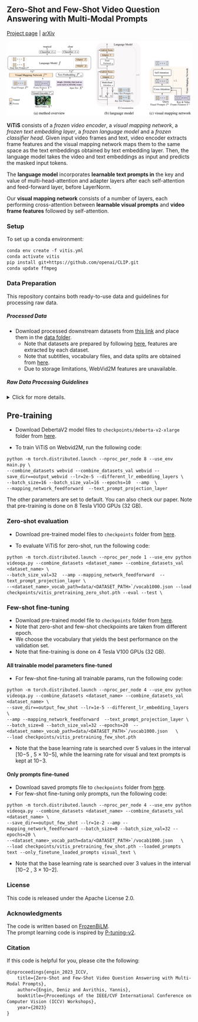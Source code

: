 ## Zero-Shot and Few-Shot Video Question Answering with Multi-Modal Prompts

[//]: # ([Deniz Engin]&#40;https://engindeniz.github.io/&#41; and [Yannis Avrithis]&#40;https://avrithis.net/&#41;, Zero-Shot and Few-Shot Video)

[//]: # (Question Answering with Multi-Modal Prompts, ICCV 2023 CLVL Workshop.)

[Project page](https://engindeniz.github.io/vitis) | [arXiv](https://arxiv.org/abs/2309.15915)

[//]: # (---)

[//]: # (### Model Overview)

![Model](images/model.png?raw=true)

**ViTiS** consists of a _frozen video encoder_, a _visual mapping network_, a _frozen text embedding layer_, a _frozen
language_
_model_ and a _frozen classifier head_. Given input video frames and text, video encoder extracts frame features and the
visual mapping network maps them to the same space as the text embeddings obtained by text embedding layer. Then, the
language model takes the video and text embeddings as input and predicts the masked input tokens.

The **language model** incorporates **learnable text prompts in** the key and value of multi-head-attention and adapter
layers after each
self-attention and feed-forward layer, before LayerNorm.

Our **visual mapping network** consists of a number of layers,
each performing cross-attention between **learnable visual prompts** and **video frame features** followed by
self-attention.

### Setup

To set up a conda environment:

````
conda env create -f vitis.yml 
conda activate vitis
pip install git+https://github.com/openai/CLIP.git
conda update ffmpeg
````

### Data Preparation

This repository contains both ready-to-use data and guidelines for processing raw data.

##### Processed Data

* Download processed downstream datasets
  from [this link](https://drive.google.com/drive/folders/1WuNmK3LsLBGENxgXyIfk8gF37r2NPvIq?usp=sharing) and place them
  in the [data folder](data).
    * Note that datasets are prepared by following [here](https://github.com/antoyang/FrozenBiLM), features are
      extracted by each dataset.
    * Note that subtitles, vocabulary files, and data splits are obtained
      from [here](https://github.com/antoyang/FrozenBiLM).
    * Due to storage limitations, WebVid2M features are unavailable.

##### Raw Data Processing Guidelines

<details>
  <summary>Click for more details.</summary>

* Download the [WebVid2M](https://maxbain.com/webvid-dataset/) and extract it in the `data/WebVid`.
* Download the [MSRVTT-QA & MSVD-QA](https://github.com/xudejing/video-question-answering) and extract it in
  the `data/MSRVTT-QA` and `data/MSVD-QA`.
    * Note that YouTube mapping file should be downloaded
      from [here](https://mega.nz/#!QrowUADZ!oFfW_M5wAFsfuFDEJAIa2BeFVHYO0vxit3CMkHFOSfw) for MSVD-QA dataset.
* Download the [ActivityNet-QA](https://github.com/MILVLG/activitynet-qa) and extract it in the  `data/ActivityNet-QA`.
* Download the [TGIF-FrameQA](https://github.com/YunseokJANG/tgif-qa) and extract it in the `data/TGIF-QA`.
* For all datasets, videos should be placed in the `data/<dataset_name>/videos` folder.
* For all datasets, download subtitles, vocabulary files, and data splits csv files
  from [this link](https://drive.google.com/drive/folders/1WuNmK3LsLBGENxgXyIfk8gF37r2NPvIq?usp=sharing).

##### Feature Extraction for downstream datasets

* Prepare video id list for all datasets:

```
python extract/prepare_video_ids_for_all_datasets.py
```

* Download [CLIP model](https://huggingface.co/openai/clip-vit-large-patch14/tree/main)
  to [checkpoints folder](checkpoints/openai-clip-vit-large-patch14).
* Extract video features for each dataset: `<dataset_name> : {msrvtt | msvd | activitynet | tgif | webvid}`
* Extract video features for each dataset
  paths: `<DATASET_PATH> : {MSRVTT-QA | MSVD-QA | ActivityNet-QA | TGIF-QA | WEBVID}`
* Create `features` folder in the `data/<DATASET_PATH>`

```
python extract/extract_video_features.py --dataset_name <dataset_name> \ 
--feature_extraction_csv data/<DATASET_PATH>/video_id_list.csv \
--feature_extraction_video_main_path data/<DATASET_PATH>/videos \
--feature_extraction_features_main_path data/<DATASET_PATH>/features
```

* Merge video features for each dataset (except webvid):

```
python extract/merge_features.py --dataset <dataset_name> \
--folder data/<DATASET_PATH>/features \ 
--output_path data/<DATASET_PATH>/features/clipvitl14.pth
```

* Merge video features for webvid:

```
python extract/create_hdf5.py
```

</details>

## Pre-training

* Download DebertaV2 model files to `checkpoints/deberta-v2-xlarge` folder
  from [here](https://huggingface.co/microsoft/deberta-v2-xlarge/tree/main).

* To train ViTiS on Webvid2M, run the following code:

```
python -m torch.distributed.launch --nproc_per_node 8 --use_env main.py \
--combine_datasets webvid --combine_datasets_val webvid --save_dir==output_webvid --lr=2e-5 --different_lr_embedding_layers \
--batch_size=16 --batch_size_val=16 --epochs=10  --amp  \ 
--mapping_network_feedforward  --text_prompt_projection_layer
```

The other parameters are set to default. You can also check our paper.
Note that pre-training is done on 8 Tesla V100 GPUs (32 GB).

### Zero-shot evaluation

* Download pre-trained model files to `checkpoints` folder from [here](https://drive.google.com/file/d/1nEMsaAUMWY55yaSbGP73lSpwingAgcf-/view?usp=drive_link).

* To evaluate ViTiS for zero-shot, run the following code:

```
python -m torch.distributed.launch --nproc_per_node 1 --use_env python videoqa.py --combine_datasets <dataset_name> --combine_datasets_val <dataset_name> \
--batch_size_val=32  --amp --mapping_network_feedforward  --text_prompt_projection_layer \
--<dataset_name>_vocab_path=data/<DATASET_PATH>`/vocab1000.json --load checkpoints/vitis_pretraining_zero_shot.pth --eval --test \
 ```

### Few-shot fine-tuning

* Download pre-trained model file to `checkpoints` folder from [here](https://drive.google.com/file/d/1bcHBoqP6smXlrMM1RSJLxd0QeYDwtRuF/view?usp=drive_link).
* Note that zero-shot and few-shot checkpoints are taken from different epoch.
* We choose the vocabulary that yields the best performance on the validation set.
* Note that fine-training is done on 4 Tesla V100 GPUs (32 GB).

#### All trainable model parameters fine-tuned

* For few-shot fine-tuning all trainable params, run the following code:

```
python -m torch.distributed.launch --nproc_per_node 4 --use_env python videoqa.py --combine_datasets <dataset_name> --combine_datasets_val <dataset_name> \
--save_dir==output_few_shot --lr=1e-5 --different_lr_embedding_layers \
--amp --mapping_network_feedforward  --text_prompt_projection_layer \
--batch_size=8 --batch_size_val=32 --epochs=20  --<dataset_name>_vocab_path=data/<DATASET_PATH>`/vocab1000.json   \ 
--load checkpoints/vitis_pretraining_few_shot.pth
```
* Note that the base learning rate is searched over 5 values in the interval [10−5 , 5 × 10−5], while the learning rate for visual and text prompts is kept at 10−3.

#### Only prompts fine-tuned

* Download saved prompts file to `checkpoints` folder from [here](https://drive.google.com/file/d/1UJATR-WDlxJJZ9QRa3rFZrcdD3OG_9wf/view?usp=drive_link).
* For few-shot fine-tuning only prompts, run the following code:

```
python -m torch.distributed.launch --nproc_per_node 4 --use_env python videoqa.py --combine_datasets <dataset_name> --combine_datasets_val <dataset_name> \
--save_dir==output_few_shot --lr=1e-2 --amp --mapping_network_feedforward --batch_size=8 --batch_size_val=32 --epochs=20 \ 
--<dataset_name>_vocab_path=data/<DATASET_PATH>`/vocab1000.json   \ 
--load checkpoints/vitis_pretraining_few_shot.pth --loaded_prompts text --only_finetune_loaded_prompts visual_text \
```
* Note that the base learning rate is searched over 3 values in the interval [10−2 , 3 × 10−2].

### License

This code is released under the Apache License 2.0.

### Acknowledgments

The code is written based on <a href="https://github.com/antoyang/FrozenBiLM" target="_blank">FrozenBiLM</a>. \
The prompt learning code is inspired by <a href="https://github.com/THUDM/P-tuning-v2/" target="_blank">
P-tuning-v2</a>.

### Citation

If this code is helpful for you, please cite the following:

````
@inproceedings{engin_2023_ICCV,
    title={Zero-Shot and Few-Shot Video Question Answering with Multi-Modal Prompts},
    author={Engin, Deniz and Avrithis, Yannis},
    booktitle={Proceedings of the IEEE/CVF International Conference on Computer Vision (ICCV) Workshops},
    year={2023}
}

````